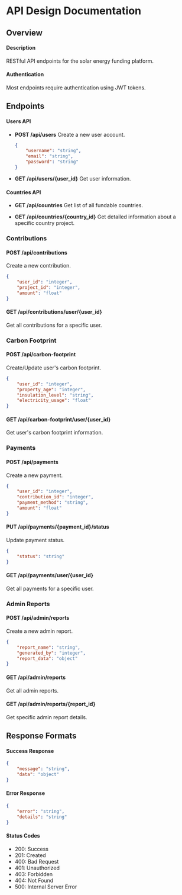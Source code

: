 # API Design Documentation

## Overview

#### Description
RESTful API endpoints for the solar energy funding platform.

#### Authentication
Most endpoints require authentication using JWT tokens.

## Endpoints

#### Users API

- **POST /api/users**
  Create a new user account.
  ```json
  {
      "username": "string",
      "email": "string",
      "password": "string"
  }
  ```

- **GET /api/users/{user_id}**
  Get user information.

#### Countries API

- **GET /api/countries**
  Get list of all fundable countries.

- **GET /api/countries/{country_id}**
  Get detailed information about a specific country project.

### Contributions

#### POST /api/contributions
Create a new contribution.
```json
{
    "user_id": "integer",
    "project_id": "integer",
    "amount": "float"
}
```

#### GET /api/contributions/user/{user_id}
Get all contributions for a specific user.

### Carbon Footprint

#### POST /api/carbon-footprint
Create/Update user's carbon footprint.
```json
{
    "user_id": "integer",
    "property_age": "integer",
    "insulation_level": "string",
    "electricity_usage": "float"
}
```

#### GET /api/carbon-footprint/user/{user_id}
Get user's carbon footprint information.

### Payments

#### POST /api/payments
Create a new payment.
```json
{
    "user_id": "integer",
    "contribution_id": "integer",
    "payment_method": "string",
    "amount": "float"
}
```

#### PUT /api/payments/{payment_id}/status
Update payment status.
```json
{
    "status": "string"
}
```

#### GET /api/payments/user/{user_id}
Get all payments for a specific user.

### Admin Reports

#### POST /api/admin/reports
Create a new admin report.
```json
{
    "report_name": "string",
    "generated_by": "integer",
    "report_data": "object"
}
```

#### GET /api/admin/reports
Get all admin reports.

#### GET /api/admin/reports/{report_id}
Get specific admin report details.

## Response Formats

#### Success Response
```json
{
    "message": "string",
    "data": "object"
}
```

#### Error Response
```json
{
    "error": "string",
    "details": "string"
}
```

#### Status Codes
- 200: Success
- 201: Created
- 400: Bad Request
- 401: Unauthorized
- 403: Forbidden
- 404: Not Found
- 500: Internal Server Error